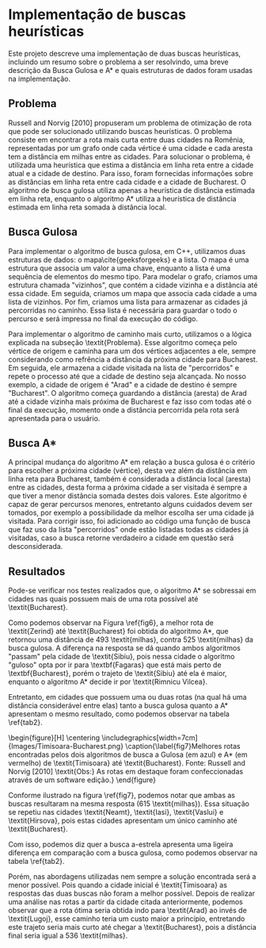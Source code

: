 # Implementação de buscas heurísticas

Este projeto descreve uma implementação de duas buscas heurísticas, incluindo um resumo sobre o problema a ser resolvindo, uma breve descrição da Busca Gulosa e A* e quais estruturas de dados foram usadas na implementação.


## Problema

Russell and Norvig [2010] propuseram um problema de otimização de rota que pode ser solucionado utilizando buscas heurísticas. O problema consiste em encontrar a rota mais curta entre duas cidades na Romênia, representadas por um grafo onde cada vértice é uma cidade e cada aresta tem a distância em milhas entre as cidades. Para solucionar o problema, é utilizada uma heurística que estima a distância em linha reta entre a cidade atual e a cidade de destino. Para isso, foram fornecidas informações sobre as distâncias em linha reta entre cada cidade e a cidade de Bucharest. O algoritmo de busca gulosa utiliza apenas a heurística de distância estimada em linha reta, enquanto o algoritmo A* utiliza a heurística de distância estimada em linha reta somada à distância local.

<!-- \begin{figure}[H]
\centering
\includegraphics[width=7cm]{Images/Romenia_dist.png}
\caption{\label{fig4}Mapa simplificado de uma reigão da Romênia, com a distância rodoviárias em milhas. Fonte: Russell and Norvig [2010]} 
\end{figure}

\begin{figure}[H]
\centering
\includegraphics[width=7cm]{Images/DistBucharest.png}
\caption{\label{fig5}Lista de cidades com a distância estimada em linha reta até \textit{Bucharest}. Fonte: Russell and Norvig [2010]} 
\end{figure} -->

## Busca Gulosa

Para implementar o algoritmo de busca gulosa, em C++, utilizamos duas estruturas de dados: o mapa\cite{geeksforgeeks} e a lista. O mapa é uma estrutura que associa um valor a uma chave, enquanto a lista é uma sequência de elementos do mesmo tipo. Para modelar o grafo, criamos uma estrutura chamada "vizinhos", que contém a cidade vizinha e a distância até essa cidade. Em seguida, criamos um mapa que associa cada cidade a uma lista de vizinhos. Por fim, criamos uma lista para armazenar as cidades já percorridas no caminho. Essa lista é necessária para guardar o todo o percurso e será impressa no final da execução do código.

<!-- \small\lstinputlisting[language=C++, firstline=9 , lastline=21,  label = Exe01, caption = Estruturas e variáveis.]{Code/Busca_Gulosa.cpp} -->

Para implementar o algoritmo de caminho mais curto, utilizamos o a lógica explicada na subseção \textit{Problema}. Esse algoritmo começa pelo vértice de origem e caminha para um dos vértices adjacentes a ele, sempre considerando como refrência a distância da próxima cidade para Bucharest. Em seguida, ele armazena a cidade visitada na lista de "percorridos" e repete o processo até que a cidade de destino seja alcançada. No nosso exemplo, a cidade de origem é "Arad" e a cidade de destino é sempre "Bucharest". O algoritmo começa guardando a distância (aresta) de Arad até a cidade vizinha mais próxima de Bucharest e faz isso com todas até o final da execução, momento onde a distância percorrida pela rota será apresentada para o usuário.

<!-- \small\lstinputlisting[language=C++, firstline=246 , lastline=268,  label = Exe02, caption = Laço principal da Busca Gulosa., breaklines=true, linewidth=0.45\textwidth]{Code/Busca_Gulosa.cpp} -->

## Busca A*

A principal mudança do algoritmo A* em relação a busca gulosa é o critério para escolher a próxima cidade (vértice), desta vez além da distância em linha reta para Bucharest, também é considerada a distância local (aresta) entre as cidades, desta forma a próxima cidade a ser visitada é sempre a que tiver a menor distância somada destes dois valores. Este algoritmo é capaz de gerar percursos menores, entretanto alguns cuidados devem ser tomados, por exemplo a possibilidade da melhor escolha ser uma cidade já visitada. Para corrigir isso, foi adicionado ao código uma função de busca que faz uso da lista "percorridos" onde estão listadas todas as cidades já visitadas, caso a busca retorne verdadeiro a cidade em questão será desconsiderada.

<!-- \small\lstinputlisting[language=C++, firstline=8 , lastline=18,  label = Exe03, caption = Função de busca na lista de percorridos., breaklines=true, linewidth=0.45\textwidth]{Code/A_estrela.cpp}

\small\lstinputlisting[language=C++, firstline=259 , lastline=286,  label = Exe03, caption = Laço principal da Busca A*., breaklines=true, linewidth=0.45\textwidth]{Code/A_estrela.cpp} -->

## Resultados

Pode-se verificar nos testes realizados que, o algoritmo A* se sobressai em cidades nas quais possuem mais de uma rota possível até \textit{Bucharest}.

<!-- \begin{figure}[H]
\centering
\includegraphics[width=7cm]{Images/Zerind-Bucharest.png}
\caption{\label{fig6}Melhores rotas encontradas pelos dois algoritmos de busca a Gulosa (em azul) e A* (em vermelho) de \textit{Zerind} até \textit{Bucharest}. Fonte: Russell and Norvig [2010] \textit{Obs:} As rotas em destaque foram confeccionadas através de um software edição.} 
\end{figure} -->

Como podemos observar na Figura \ref{fig6}, a melhor rota de \textit{Zerind} até \textit{Bucharest} foi obtida do algoritmo A*, que retornou uma distância de $493$ \textit{milhas}, contra $525$ \textit{milhas} da busca gulosa. A diferença na resposta se dá quando ambos algoritmos "passam" pela cidade de \textit{Sibiu}, pois nessa cidade o algoritmo "guloso" opta por ir para \textbf{Fagaras} que está mais perto de \textbf{Bucharest}, porém o trajeto de \textit{Sibiu} até ela é maior, enquanto o algoritmo A* decide ir por \textit{Rimnicu Vilcea}.

Entretanto, em cidades que possuem uma ou duas rotas (na qual há uma distância considerável entre elas) tanto a busca gulosa quanto a A* apresentam o mesmo resultado, como podemos observar na tabela \ref{tab2}.

\begin{figure}[H]
\centering
\includegraphics[width=7cm]{Images/Timisoara-Bucharest.png}
\caption{\label{fig7}Melhores rotas encontradas pelos dois algoritmos de busca a Gulosa (em azul) e A* (em vermelho) de \textit{Timisoara} até \textit{Bucharest}. Fonte: Russell and Norvig [2010] \textit{Obs:} As rotas em destaque foram confeccionadas através de um software edição.} 
\end{figure}

Conforme ilustrado na figura \ref{fig7}, podemos notar que ambas as buscas resultaram na mesma resposta ($615$ \textit{milhas}). Essa situação se repetiu nas cidades \textit{Neamt}, \textit{Iasi}, \textit{Vaslui} e \textit{Hirsova}, pois estas cidades apresentam um único caminho até \textit{Bucharest}.

Com isso, podemos diz quer a busca a-estrela apresenta uma ligeira diferença em comparação com a busca gulosa, como podemos observar na tabela \ref{tab2}.

<!-- \begin{table}[H]
\label{tab:garesults}
\centering
\caption{Distância em milhas obtida da melhor rota de cada busca} \label{tab2} 
\begin{tabular}{@{}lccc@{}}
\toprule
\textbf{Cidade} & \textbf{Busca Gulosa} & \textbf{Busca A*} &\textbf{Menor rota possível} \\ 
\midrule
\textbf{Neamt}       &$406$      &$406$     &$406$\\
\textbf{Timisoara}   &$615$      &$615$     &$536$\\
\textbf{Fagaras}     &$211$      &$211$     &$211$\\
\textbf{Arad}        &$450$      &$418$     &$418$\\
\textbf{Oradea}      &$461$      &$429$     &$429$\\
\textbf{Zerind}      &$525$      &$493$     &$493$\\

\bottomrule
\end{tabular}
\begin{minipage}{\linewidth}
\vspace{5pt}
\end{minipage}
\end{table} -->

Porém, nas abordagens utilizadas nem sempre a solução encontrada será a menor possível. Pois quando a cidade inicial é \textit{Timisoara} as respostas das duas buscas não foram a melhor possível. Depois de realizar uma análise nas rotas a partir da cidade citada anteriormente, podemos observar que a rota ótima seria obtida indo para \textit{Arad} ao invés de \textit{Lugoj}, esse caminho teria um custo maior a princípio, entretando este trajeto seria mais curto até chegar a \textit{Bucharest}, pois a distância final seria igual a $536$ \textit{milhas}.
